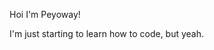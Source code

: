 Hoi I'm Peyoway!
<!--
_____                                    
 |  __ \                                   
 | |__) |__ _   _  _____      ____ _ _   _ 
 |  ___/ _ \ | | |/ _ \ \ /\ / / _` | | | |
 | |  |  __/ |_| | (_) \ V  V / (_| | |_| |
 |_|   \___|\__, |\___/ \_/\_/ \__,_|\__, |
             __/ |                    __/ |
            |___/                    |___/ 
          -->
I'm just starting to learn how to code, but yeah.
